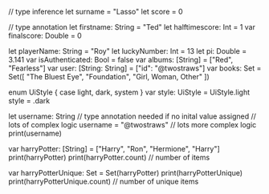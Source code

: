 // type inference
let surname = "Lasso"
let score = 0

// type annotation
let firstname: String = "Ted"
let halftimescore: Int = 1
var finalscore: Double = 0

let playerName: String = "Roy"
let luckyNumber: Int = 13
let pi: Double = 3.141
var isAuthenticated: Bool = false
var albums: [String] = ["Red", "Fearless"]
var user: [String: String] = ["id": "@twostraws"]
var books: Set<String> = Set([
    "The Bluest Eye",
    "Foundation",
    "Girl, Woman, Other"
])

enum UiStyle {
    case light, dark, system
}
var style: UiStyle = UiStyle.light
style = .dark

let username: String
// type annotation needed if no inital value assigned
// lots of complex logic
username = "@twostraws"
// lots more complex logic
print(username)

var harryPotter: [String] = ["Harry", "Ron", "Hermione", "Harry"]
print(harryPotter)
print(harryPotter.count)
// number of items

var harryPotterUnique: Set<String> = Set(harryPotter)
print(harryPotterUnique)
print(harryPotterUnique.count)
// number of unique items
